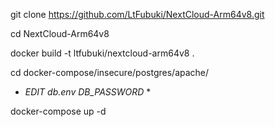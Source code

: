 git clone https://github.com/LtFubuki/NextCloud-Arm64v8.git

cd NextCloud-Arm64v8

docker build -t ltfubuki/nextcloud-arm64v8 .

cd docker-compose/insecure/postgres/apache/

* *EDIT db.env DB_PASSWORD* *

docker-compose up -d
